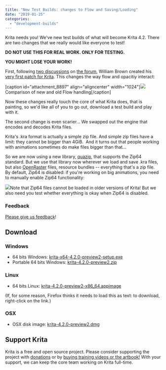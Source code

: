 ```yaml
---
title: "New Test Builds: changes to Flow and Saving/Loading"
date: "2019-01-25"
categories: 
  - "development-builds"
---
```


Krita needs you! We've new test builds of what will become Krita 4.2. There are two changes that we really would like everyone to test!

**DO NOT USE THIS FOR REAL WORK. ONLY FOR TESTING.**

**YOU MIGHT LOSE YOUR WORK!**

First, following [two discussions](https://forum.kde.org/viewtopic.php?f=288&t=136165) on [the forum](https://forum.kde.org/viewtopic.php?f=139&t=152017), William Brown created his [very first patch for Krita](https://phabricator.kde.org/D18467). This changes the way flow and opacitiy interact:

\[caption id="attachment\_8897" align="aligncenter" width="1024"\][![](../images/image-1024x768.png)](https://krita.org/wp-content/uploads/2019/01/image.png) Comparison of new and old Flow handling\[/caption\]

Now these changes really touch the core of what Krita does, that is painting, so we'd like all of you to go out, download a test build and play with it.

The second change is even scarier... We swapped out the engine that encodes and decodes Krita files.

Krita's .kra format is actually a simple zip file. And simple zip files have a limit: they cannot be bigger than 4GiB.  And it turns out that people working with animations sometimes do make files bigger than that...

So we are now using a new library, [quazip](https://stachenov.github.io/quazip/), that supports the Zip64 standard. But we use that library now wherever we load and save .kra files, but also [OpenRaster](https://www.openraster.org/) files, resource bundles -- everything that's a zip file. By default, Zip64 is disabled: if you're working on big animations, you need to manually enable Zip64 functionality:

[![](../images/zip64.png)](https://krita.org/wp-content/uploads/2019/01/zip64.png)Note that Zip64 files cannot be loaded in older versions of Krita! But we also need you test whether everything is okay when Zip64 is disabled.

### Feedback

[Please give us feedback](https://docs.google.com/forms/d/1TsmYcfM6Gp9FOAl9ybSPRM5sOdaztwaTvjoboaIq4Ec)!

## Download

### Windows

- 64 bits Windows: [krita-x64-4.2.0-preview2-setup.exe](https://download.kde.org/unstable/krita/4.2.0-preview2/krita-4.2.0-preview2-setup.exe)
- Portable 64 bits Windows: [krita-4.2.0-preview2.zip](https://download.kde.org/unstable/krita/4.2.0-preview2/krita-4.2.0-preview2.zip)

### Linux

- 64 bits Linux: [krita-4.2.0-preview2-x86\_64.appimage](https://download.kde.org/unstable/krita/4.2.0-preview2/krita-4.2.0-preview2.appimage)

(If, for some reason, Firefox thinks it needs to load this as text: to download, right-click on the link.)

### OSX

- OSX disk image: [krita-4.2.0-preview2.dmg](https://download.kde.org/unstable/krita/4.2.0-preview2/krita-4.2.0-preview2.dmg)

## Support Krita

Krita is a free and open source project. Please consider supporting the project with [donations](/support-us/donations/) or by [buying training videos or the artbook!](/support-us/shop) With your support, we can keep the core team working on Krita full-time.
